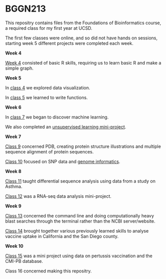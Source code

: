 # BGGN213

This repositry contains files from the Foundations of Bioinformatics course, a required class for my first year at UCSD.

The first few classes were online, and so did not have hands on sessions, starting week 5 different projects were completed each week.

**Week 4**

[Week 4](https://github.com/mcmkuijpers/BGGN213/blob/main/Week.04/Week4.Lab.Kuijpers_Mirte.pdf) consisted of basic R skills, requiring us to learn basic R and make a simple graph.

**Week 5**

In [class 4](https://github.com/mcmkuijpers/BGGN213/blob/main/Week.05/class05_Mirte.Kuijpers.pdf) we explored data visualization.

In [class 5](https://github.com/mcmkuijpers/BGGN213/blob/main/Week.05/Mirte_Kuijpers_Week05.Friday.Homework.pdf) we learned to write functions.


**Week 6**

In [class 7](https://github.com/mcmkuijpers/BGGN213/blob/main/Week.06/Class.07.Mirte.Kuijpers.pdf) we began to discover machine learning.

We also completed an [unsupervised learning mini-project](https://github.com/mcmkuijpers/BGGN213/blob/main/Week.06/Week.06.Friday.Assignment.pdf).

**Week 7**

[Class 9](https://github.com/mcmkuijpers/BGGN213/blob/main/Week.07/Class.09.Mirte.Kuijpers.pdf) concerned PDB, creating protein structure illustrations and multiple sequence alignment of protein sequences.

[Class 10](https://github.com/mcmkuijpers/BGGN213/blob/main/Week.07/Class.10.Mirte.Kuijpers.R.Script.pdf) focused on SNP data and [genome informatics](https://github.com/mcmkuijpers/BGGN213/blob/main/Week.07/Class.10.Mirte.Kuijpers.pdf).

**Week 8**

[Class 11](https://github.com/mcmkuijpers/BGGN213/blob/main/Week.08/Class.11/Class.11_Mirte_Kuijpers.pdf) taught differential sequence analysis using data from a study on Asthma.

[Class 12](https://github.com/mcmkuijpers/BGGN213/blob/main/Week.08/Class.12/Class.12_Mirte_Kuijpers.pdf) was a RNA-seq data analysis mini-project.

**Week 9**

[Class 13](https://github.com/mcmkuijpers/BGGN213/blob/main/Week.09/Class.13/Class.13_Mirte_Kuijpers.pdf) concerned the command line and doing computationally heavy blast searches through the terminal rather than the NCBI server/website.

[Class 14](https://github.com/mcmkuijpers/BGGN213/blob/main/Week.09/Class.14/Class.14_Mirte_Kuijpers.pdf) brought together various previously learned skills to analyse vaccine uptake in California and the San Diego county.

**Week 10**

[Class 15](https://github.com/mcmkuijpers/BGGN213/blob/main/Class.15/Class.15_Mirte_Kuijpers.pdf) was a mini project using data on pertussis vaccination and the CMI-PB database.

Class 16 concerned making this repositry.
